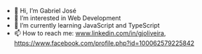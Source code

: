 - 👋 Hi, I’m Gabriel José
- 👀 I’m interested in Web Development
- 🌱 I’m currently learning JavaScript and TypeScript
- 📫 How to reach me: www.linkedin.com/in/gjoliveira, https://www.facebook.com/profile.php?id=100062579225842
<!---
gjoliveira/gjoliveira is a ✨ special ✨ repository because its `README.md` (this file) appears on your GitHub profile.
You can click the Preview link to take a look at your changes.
--->
